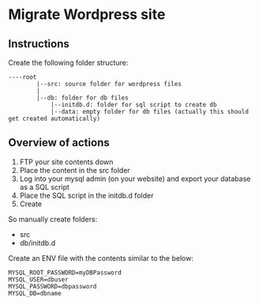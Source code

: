 # Migrate Wordpress site

## Instructions
Create the following folder structure:
 
```
----root 
        |--src: source folder for wordpress files
        |
        |--db: folder for db files
            |--initdb.d: folder for sql script to create db
            |--data: empty folder for db files (actually this should get created automatically)

```

## Overview of actions
1. FTP your site contents down 
2. Place the content in the src folder
3. Log into your mysql admin (on your website) and export your database as a SQL script
4. Place the SQL script in the initdb.d folder
5. Create 



So manually create folders:
* src
* db/initdb.d

Create an ENV file with the contents similar to the below:
```
MYSQL_ROOT_PASSWORD=myDBPassword
MYSQL_USER=dbuser
MYSQL_PASSWORD=dbpassword
MYSQL_DB=dbname
```

